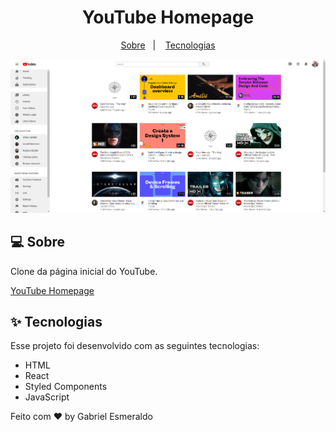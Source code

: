 <h1 align="center">YouTube Homepage</h1>

<p align="center">
  <a href="#-sobre">Sobre</a>&nbsp;&nbsp;&nbsp;|&nbsp;&nbsp;&nbsp;
  <a href="#-tecnologias">Tecnologias</a>
</p>

<p align="center">
 <img src="/src/assets/youtube-homepage.png" alt="" />
</p>

## 💻 Sobre

Clone da página inicial do YouTube.

<a href="https://youtube-homepage-3wenq69zb-gabrielesmeraldo.vercel.app/">YouTube Homepage</a>

## ✨ Tecnologias

Esse projeto foi desenvolvido com as seguintes tecnologias:

- HTML
- React
- Styled Components
- JavaScript

Feito com ♥ by Gabriel Esmeraldo

